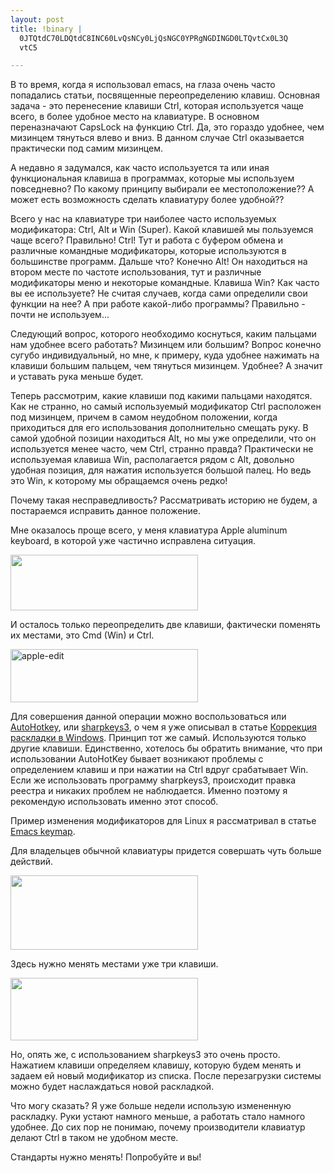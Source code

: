 ```yaml
--- 
layout: post
title: !binary |
  0JTQtdC70LDQtdC8INC60LvQsNCy0LjQsNGC0YPRgNGDINGD0LTQvtCx0L3Q
  vtC5

---
```

В то время, когда я использовал emacs, на глаза очень часто попадались статьи, посвященные переопределению клавиш. Основная задача - это перенесение клавиши Ctrl, которая используется чаще всего, в более удобное место на клавиатуре. В основном переназначают CapsLock на функцию Ctrl. Да, это гораздо удобнее, чем мизинцем тянуться влево и вниз. В данном случае Ctrl оказывается практически под самим мизинцем.

А недавно я задумался, как часто используется та или иная функциональная клавиша в программах, которые мы используем повседневно? По какому принципу выбирали ее местоположение?? А может есть возможность сделать клавиатуру более удобной??

<!--more-->Всего у нас на клавиатуре три наиболее часто используемых модификатора: Ctrl, Alt и Win (Super). Какой клавишей мы пользуемся чаще всего? Правильно! Ctrl! Тут и работа с буфером обмена и различные командные модификаторы, которые используются в большинстве программ. Дальше что? Конечно Alt! Он находиться на втором месте по частоте использования, тут и различные модификаторы меню и некоторые командные. Клавиша Win? Как часто вы ее используете? Не считая случаев, когда сами определили свои функции на нее? А при работе какой-либо программы? Правильно - почти не используем...

Следующий вопрос, которого необходимо коснуться, каким пальцами нам удобнее всего работать? Мизинцем или большим? Вопрос конечно сугубо индивидуальный, но мне, к примеру, куда удобнее нажимать на клавиши большим пальцем, чем тянуться мизинцем. Удобнее? А значит и уставать рука меньше будет.

Теперь рассмотрим, какие клавиши под какими пальцами находятся. Как не странно, но самый используемый модификатор Ctrl расположен под мизинцем, причем в самом неудобном положении, когда приходиться для его использования дополнительно смещать руку. В самой удобной позиции находиться Alt, но мы уже определили, что он используется менее часто, чем Ctrl, странно правда? Практически не используемая клавиша Win, располагается рядом с Alt, довольно удобная позиция, для нажатия используется большой палец. Но ведь это Win, к которому мы обращаемся очень редко!

Почему такая несправедливость? Рассматривать историю не будем, а постараемся исправить данное положение.

Мне оказалось проще всего, у меня клавиатура Apple aluminum keyboard, в которой уже частично исправлена ситуация.

<a href="http://static.juev.ru/2010/06/apple-aluminum-keyboard.jpg"><img class="aligncenter size-medium wp-image-1085" title="apple-aluminum-keyboard" src="http://static.juev.ru/2010/06/apple-aluminum-keyboard-300x89.jpg" alt="" width="300" height="89" /></a>

И осталось только переопределить две клавиши, фактически поменять их местами, это Cmd (Win) и Ctrl.

<a href="http://static.juev.ru/2010/06/keyboard_2.jpg"><img class="aligncenter size-medium wp-image-1086" title="apple-edit" src="http://static.juev.ru/2010/06/keyboard_2-300x85.jpg" alt="apple-edit" width="300" height="85" /></a>

Для совершения данной операции можно воспользоваться или <a href="http://www.autohotkey.com/">AutoHotkey</a>, или <a href="http://www.randyrants.com/sharpkeys/">sharpkeys3</a>, о чем я уже описывал в статье <a href="http://www.juev.ru/2010/06/14/korrekciya-raskladki-v-windows/">Коррекция раскладки в Windows</a>. Принцип тот же самый. Используются только другие клавиши. Единственно, хотелось бы обратить внимание, что при использовании AutoHotKey бывает возникают проблемы с определением клавиш и при нажатии на Ctrl вдруг срабатывает Win. Если же использовать программу sharpkeys3, происходит правка реестра и никаких проблем не наблюдается. Именно поэтому я рекомендую использовать именно этот способ.

Пример изменения модификаторов для Linux я рассматривал в статье <a href="http://www.juev.ru/2009/08/18/emacs-keymap/">Emacs keymap</a>.

Для владельцев обычной клавиатуры придется совершать чуть больше действий.

<a href="http://static.juev.ru/2010/06/Mitsumi-KFK-EA4XA.jpg"><img class="aligncenter size-medium wp-image-1088" title="Mitsumi-KFK-EA4XA" src="http://static.juev.ru/2010/06/Mitsumi-KFK-EA4XA-300x119.jpg" alt="" width="300" height="119" /></a>

Здесь нужно менять местами уже три клавиши.

<a href="http://static.juev.ru/2010/06/keyboard-mitsumi.jpg"><img class="aligncenter size-medium wp-image-1087" title="keyboard-mitsumi" src="http://static.juev.ru/2010/06/keyboard-mitsumi-300x100.jpg" alt="" width="300" height="100" /></a>

Но, опять же, с использованием sharpkeys3 это очень просто. Нажатием клавиши определяем клавишу, которую будем менять и задаем ей новый модификатор из списка. После перезагрузки системы можно будет наслаждаться новой раскладкой.

Что могу сказать? Я уже больше недели использую измененную раскладку. Руки устают намного меньше, а работать стало намного удобнее. До сих пор не понимаю, почему производители клавиатур делают Ctrl в таком не удобном месте.

Стандарты нужно менять! Попробуйте и вы!

